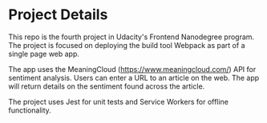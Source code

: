 # Project Details

This repo is the fourth project in Udacity's Frontend Nanodegree program.
The project is focused on deploying the build tool Webpack as part of a single page web app.

The app uses the MeaningCloud (https://www.meaningcloud.com/) API for sentiment analysis. Users can enter a URL to an article on the web. 
The app will return details on the sentiment found across the article.

The project uses Jest for unit tests and Service Workers for offline functionality. 